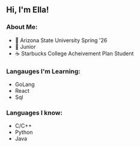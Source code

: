 ## Hi, I'm Ella!

### About Me:

+ 🔱 Arizona State University Spring '26
+ 📖 Junior
+ ☕ Starbucks College Acheivement Plan Student

### Langauges I'm Learning: 
+ GoLang
+ React
+ Sql

### Languages I know: 
+ C/C++
+ Python
+ Java
  
